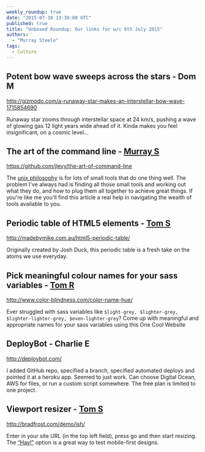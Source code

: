 ```yaml
---
weekly_roundup: true
date: "2015-07-10 13:30:00 UTC"
published: true
title: "Unboxed Roundup: Our links for w/c 6th July 2015"
authors:
  - "Murray Steele"
tags:
  - Culture
---
```


## Potent bow wave sweeps across the stars - Dom M

http://gizmodo.com/a-runaway-star-makes-an-interstellar-bow-wave-1715854690

Runaway star zooms through interstellar space at 24 km/s, pushing a wave of glowing gas 12 light years wide ahead of it. Kinda makes you feel insignificant, on a cosmic level...

## The art of the command line - [Murray S](/people#murray-steele)

https://github.com/jlevy/the-art-of-command-line

The [unix philosophy](https://en.wikipedia.org/wiki/Unix_philosophy) is for lots of small tools that do one thing well.  The problem I've always had is finding all those small tools and working out what they do, and how to plug them all together to achieve great things.  If you're like me you'll find this article a real help in navigating the wealth of tools available to you.

## Periodic table of HTML5 elements - [Tom S](/people#tom-sabin)

http://madebymike.com.au/html5-periodic-table/

Originally created by Josh Duck, this periodic table is a fresh take on the atoms we use everyday.

## Pick meaningful colour names for your sass variables - [Tom R](http://tomrussell.co.uk/)

http://www.color-blindness.com/color-name-hue/

Ever struggled with sass variables like `$light-grey, $lighter-grey, $lighter-lighter-grey, $even-lighter-grey`? Come up with meaningful and appropriate names for your sass variables using this One Cool Website

## DeployBot - Charlie E

http://deploybot.com/

I added GitHub repo, specified a branch, specified automated deploys and pointed it at a heroku app. Seemed to just work. Can choose Digital Ocean, AWS for files, or run a custom script somewhere. The free plan is limited to one project.

## Viewport resizer - [Tom S](/people#tom-sabin)

http://bradfrost.com/demo/ish/

Enter in your site URL (in the top left field), press go and then start resizing. The [“Hay!”](https://twitter.com/brad_frost/status/191977076000161793) option is a great way to test mobile-first designs.
